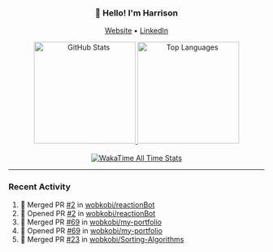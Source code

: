 <h3 align="center">👋 Hello! I'm Harrison</h3>

<p align="center">
  <a href="https://www.harrisonraynes.com/" target="_blank">Website</a> •
  <a href="https://www.linkedin.com/in/harrisonraynes/" target="_blank">LinkedIn</a>

<!-- Stats Cards -->
<div align="center">
  <!-- GitHub Stats Card -->
  <a href="https://github.com/wobkobi" target="_blank">
    <img height="200" src="https://github-readme-stats-wobkobis-projects.vercel.app/api?username=wobkobi&show_icons=true&theme=monokai-pro-spectrum" alt="GitHub Stats" />
  </a>
  <!-- Top Languages Card -->
  <a href="https://github.com/wobkobi" target="_blank">
    <img height="200" src="https://github-readme-stats-wobkobis-projects.vercel.app/api/top-langs/?username=wobkobi&layout=compact&langs_count=10&theme=monokai-pro-spectrum" alt="Top Languages" />
  </a>
  <br><br>
  <!-- WakaTime All Time Stats Card -->
  <a href="https://github.com/wobkobi" target="_blank">
    <img src="https://github-readme-stats-wobkobis-projects.vercel.app/api/wakatime?username=wobkobi&layout=compact&show_icons=true&custom_title=All%20Time%20Stats%20(WakaTime)&theme=monokai-pro-spectrum&hide=Other&langs_count=24" alt="WakaTime All Time Stats" />
  </a>
</div>

<hr />

### Recent Activity

<!--START_SECTION:activity-->
1. 🎉 Merged PR [#2](https://github.com/wobkobi/reactionBot/pull/2) in [wobkobi/reactionBot](https://github.com/wobkobi/reactionBot)
2. 💪 Opened PR [#2](https://github.com/wobkobi/reactionBot/pull/2) in [wobkobi/reactionBot](https://github.com/wobkobi/reactionBot)
3. 🎉 Merged PR [#69](https://github.com/wobkobi/my-portfolio/pull/69) in [wobkobi/my-portfolio](https://github.com/wobkobi/my-portfolio)
4. 💪 Opened PR [#69](https://github.com/wobkobi/my-portfolio/pull/69) in [wobkobi/my-portfolio](https://github.com/wobkobi/my-portfolio)
5. 🎉 Merged PR [#23](https://github.com/wobkobi/Sorting-Algorithms/pull/23) in [wobkobi/Sorting-Algorithms](https://github.com/wobkobi/Sorting-Algorithms)
<!--END_SECTION:activity-->
